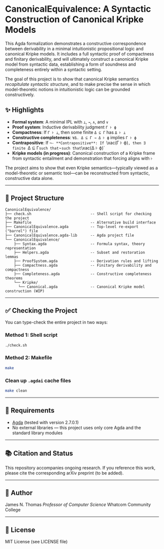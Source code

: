 # CanonicalEquivalence: A Syntactic Construction of Canonical Kripke Models

This Agda formalization demonstrates a constructive correspondence between derivability in a minimal intuitionistic propositional logic and canonical Kripke models. It includes a full syntactic proof of compactness and finitary derivability, and will ultimately construct a canonical Kripke model from syntactic data, establishing a form of soundness and completeness entirely within a syntactic setting.

The goal of this project is to show that canonical Kripke semantics *recapitulate syntactic structure*, and to make precise the sense in which model-theoretic notions in intuitionistic logic can be grounded constructively.

## ✨ Highlights

* **Formal system**: A minimal IPL with `⊥`, `→`, `∧`, and `∨`
* **Proof system**: Inductive derivability judgment `Γ ⊦ ϕ`
* **Compactness**: If `Γ ⊦ ⊥`, then some finite `Δ ⊆ Γ` has `Δ ⊦ ⊥`
* **Constructive completeness**: `∀Δ. Δ ⊆ Γ → Δ ⊦ ϕ` implies `Γ ⊦ ϕ`
* **Contrapositive**: If `¬- **Contrapositive**: If `\xac(Γ ⊦ ϕ)`, then ∃ finite `Δ ⊆ Γ`such that`¬`such that`\xac(Δ ⊦ ϕ)\`
* **Kripke models (in progress)**: Canonical construction of a Kripke frame from syntactic entailment and demonstration that forcing aligns with `⊦`

The project aims to show that even Kripke semantics—typically viewed as a model-theoretic or semantic tool—can be reconstructed from syntactic, constructive data alone.

---

## 📂 Project Structure

```
CanonicalEquivalence/
├── check.sh                           -- Shell script for checking the project
├── Makefile                           -- Alternative build interface
├── CanonicalEquivalence.agda          -- Top-level re-export ("barrel") file
├── CanonicalEquivalence.agda-lib      -- Agda project file
└── CanonicalEquivalence/
    ├── Syntax.agda                    -- Formula syntax, theory representation
    ├── Helpers.agda                   -- Subset and restoration lemmas
    ├── ProofSystem.agda               -- Derivation rules and lifting
    ├── Compactness.agda               -- Finitary derivability and compactness
    ├── Completeness.agda              -- Constructive completeness theorems
    └── Kripke/
      └── Canonical.agda               -- Canonical Kripke model construction (WIP)
```

---

## ✅ Checking the Project

You can type-check the entire project in two ways:

### Method 1: Shell script

```bash
./check.sh
```

### Method 2: Makefile

```bash
make
```

### Clean up `.agdai` cache files

```bash
make clean
```

---

## 🧠 Requirements

* [Agda](https://agda.readthedocs.io/en/v2.7.0.1/) (tested with version 2.7.0.1)
* No external libraries — this project uses only core Agda and the standard library modules

---

## 📚 Citation and Status

This repository accompanies ongoing research. If you reference this work, please cite the corresponding arXiv preprint (to be added).

---

## 👤 Author

James N. Thomas
*Professor of Computer Science*
Whatcom Community College

---

## 📜 License

MIT License (see LICENSE file)

